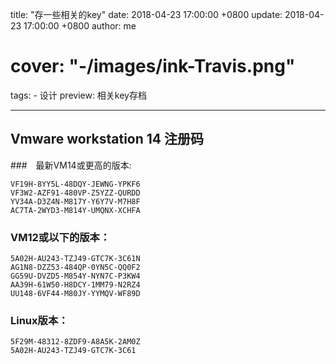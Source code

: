 title: "存一些相关的key"
date: 2018-04-23 17:00:00 +0800
update: 2018-04-23 17:00:00 +0800
author: me
# cover: "-/images/ink-Travis.png"
tags:
    - 设计
preview: 相关key存档

---

## Vmware workstation 14 注册码

###　最新VM14或更高的版本:
```
VF19H-8YY5L-48DQY-JEWNG-YPKF6
VF3W2-AZF91-480VP-Z5YZZ-QURDD
YV34A-D3Z4N-M817Y-Y6Y7V-M7H8F
AC7TA-2WYD3-M814Y-UMQNX-XCHFA
```
### VM12或以下的版本：
```
5A02H-AU243-TZJ49-GTC7K-3C61N
AG1N8-DZZ53-484QP-0YN5C-QQ0F2
GG59U-DVZD5-M854Y-NYN7C-P3KW4
AA39H-61W50-H8DCY-1MM79-N2RZ4
UU148-6VF44-M80JY-YYMQV-WF89D
```
### Linux版本：
```
5F29M-48312-8ZDF9-A8A5K-2AM0Z
5A02H-AU243-TZJ49-GTC7K-3C61
```